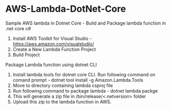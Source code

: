 # AWS-Lambda-DotNet-Core
Sample AWS lambda in Dotnet Core - Build and Package lambda function in .net core c#

1. Install AWS Toolkit for Visual Studio - https://aws.amazon.com/visualstudio/
2. Create a New Lambda Function Project
3. Build Project

Package Lambda function using dotnet CLI

1. Install lambda tools for dotnet core CLI. Run following command on comand prompt - dotnet tool install -g Amazon.Lambda.Tools
2. Move to directory containing lambda csproj file
3. Run following command to package lambda - dotnet lambda packge
4. This will generate a zip file in /bin/release/<.netversion> folder
5. Upload this zip to the lambda function in AWS.


